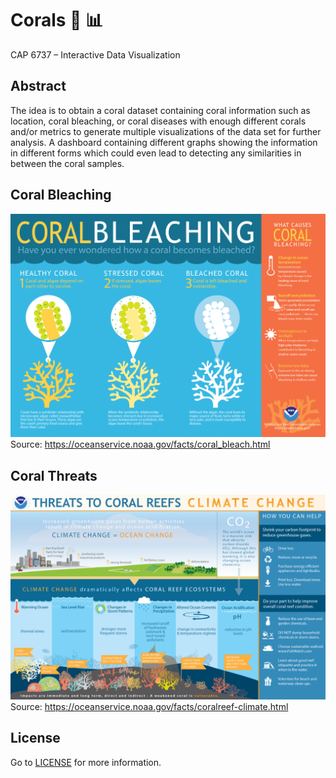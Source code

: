 # Corals :telescope: :bar_chart:
CAP 6737 – Interactive Data Visualization

## Abstract
The idea is to obtain a coral dataset containing coral information such as location, coral bleaching, or coral diseases with enough different corals and/or metrics to generate multiple visualizations of the data set for further analysis. A dashboard containing different graphs showing the information in different forms which could even lead to detecting any similarities in between the coral samples.

## Coral Bleaching
![](https://github.com/gitluis/coralviz/blob/master/images/coral-bleaching-explained.jpg)
Source: https://oceanservice.noaa.gov/facts/coral_bleach.html

## Coral Threats
![](https://github.com/gitluis/coralviz/blob/master/images/coral-threats.png)
Source: https://oceanservice.noaa.gov/facts/coralreef-climate.html

## License
Go to [LICENSE](https://raw.githubusercontent.com/gitluis/coralviz/master/LICENSE) for more information.
